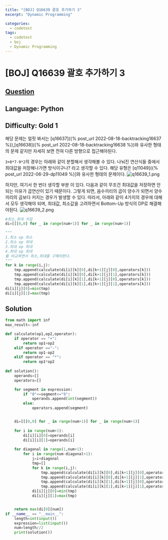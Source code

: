 ```yaml
---
title: "[BOJ] Q16639 괄호 추가하기 3"
excerpt: "Dynamic Programming"

categories:
  - codetest
tags:
  - codetest
  - boj
  - Dynamic Programming
---
```

# [BOJ] Q16639 괄호 추가하기 3
## [Question](https://www.acmicpc.net/problem/16639)
## Language: Python
## Difficulty: Gold 1

해당 문제는 얼핏 봐서는 [q16637]({% post_url 2022-08-18-backtracking16637 %}),[q16638]({% post_url 2022-08-18-backtracking16638 %})와 유사한 형태의 문제 같지만 자세히 보면 전혀 다른 방향으로 접근해야된다.


```3+8*7-9*2```의 경우는 아래와 같이 분할해서 생각해볼 수 있다.
나눠진 연산식들 중에서 최대값을 저장해나가면 방식이구나? 라고 생각할 수 있다. 해당 유형은 [q11049]({% post_url 2022-06-29-dp11049 %}]와 유사한 형태의 문제이다.
![q16639_1.png](/assets/images/algorithm/q16639_1.png)

하지만, 여기서 한 번더 생각할 부분 이 있다.
다음과 같이 무조건 최대값을 저장하면 안되는 이유가 곱연산이 있기 때문이다. 그렇게 되면, 음수끼리의 곱이 양수가 되면서 양수끼리의 곱보다 커지는 경우가 발생할 수 있다. 따라서, 아래와 같이 4가지의 경우에 대해서 모두 생각해야 되며, 최대값, 최소값을 고려하면서 Bottom-Up 방식의 DP로 해결해야된다.
![q16639_2.png](/assets/images/algorithm/q16639_2.png)

```python
#최소,최대 저장
di=[[[0,0] for _ in range(num+1)] for _ in range(num+1)]
```

```python
"""
1.최소 op 최소
2.최소 op 최대
3.최대 op 최대
4.최대 op 최대
를 비교하면서 최소,최대를 구해야한다.
"""
for k in range(i,j):
    tmp.append(calculate(di[i][k][0],di[k+1][j][0],operators[k]))
    tmp.append(calculate(di[i][k][0],di[k+1][j][1],operators[k]))
    tmp.append(calculate(di[i][k][1],di[k+1][j][0],operators[k]))
    tmp.append(calculate(di[i][k][1],di[k+1][j][1],operators[k]))
di[i][j][0]=min(tmp)
di[i][j][1]=max(tmp)
```

## Solution

```python
from math import inf
max_result=-inf

def calculate(op1,op2,operator):
    if operator == "+":
        return op1+op2
    elif operator =="-":
        return op1-op2
    elif operator == "*":
        return op1*op2
         
def solution():
    operands=[]
    operators=[]

    for segment in expression:
        if "0"<=segment<="9":
            operands.append(int(segment))
        else:
            operators.append(segment)


    di=[[[0,0] for _ in range(num+1)] for _ in range(num+1)]
    
    for i in range(num+1):
        di[i][i][0]=operands[i]
        di[i][i][1]=operands[i]
    
    for diagonal in range(1,num+1):
        for i in range(num-diagonal+1):
            j=i+diagonal
            tmp=[]
            for k in range(i,j):
                tmp.append(calculate(di[i][k][0],di[k+1][j][0],operators[k]))
                tmp.append(calculate(di[i][k][0],di[k+1][j][1],operators[k]))
                tmp.append(calculate(di[i][k][1],di[k+1][j][0],operators[k]))
                tmp.append(calculate(di[i][k][1],di[k+1][j][1],operators[k]))
            di[i][j][0]=min(tmp)
            di[i][j][1]=max(tmp)


    return max(di[0][num])
if __name__ == "__main__":
    length=int(input())
    expression=list(input())
    num=length//2 
    print(solution())
```